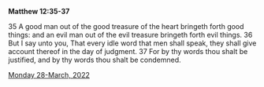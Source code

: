 **Matthew 12:35-37**

35 A good man out of the good treasure of the heart bringeth forth good things: and an evil man out of the evil treasure bringeth forth evil things. 36 But I say unto you, That every idle word that men shall speak, they shall give account thereof in the day of judgment. 37 For by thy words thou shalt be justified, and by thy words thou shalt be condemned.

[Monday 28-March, 2022](https://t.me/s/daily_scripture)
